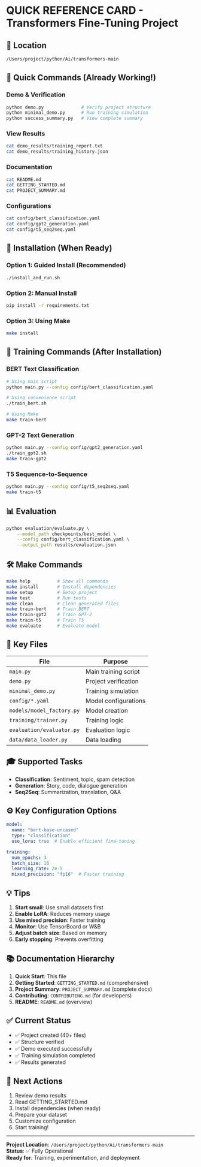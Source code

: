# QUICK REFERENCE CARD - Transformers Fine-Tuning Project

## 📍 Location
```bash
/Users/project/python/Ai/transformers-main
```

## 🚀 Quick Commands (Already Working!)

### Demo & Verification
```bash
python demo.py              # Verify project structure
python minimal_demo.py      # Run training simulation
python success_summary.py   # View complete summary
```

### View Results
```bash
cat demo_results/training_report.txt
cat demo_results/training_history.json
```

### Documentation
```bash
cat README.md
cat GETTING_STARTED.md
cat PROJECT_SUMMARY.md
```

### Configurations
```bash
cat config/bert_classification.yaml
cat config/gpt2_generation.yaml
cat config/t5_seq2seq.yaml
```

## 🔧 Installation (When Ready)

### Option 1: Guided Install (Recommended)
```bash
./install_and_run.sh
```

### Option 2: Manual Install
```bash
pip install -r requirements.txt
```

### Option 3: Using Make
```bash
make install
```

## 🎯 Training Commands (After Installation)

### BERT Text Classification
```bash
# Using main script
python main.py --config config/bert_classification.yaml

# Using convenience script
./train_bert.sh

# Using Make
make train-bert
```

### GPT-2 Text Generation
```bash
python main.py --config config/gpt2_generation.yaml
./train_gpt2.sh
make train-gpt2
```

### T5 Sequence-to-Sequence
```bash
python main.py --config config/t5_seq2seq.yaml
make train-t5
```

## 📊 Evaluation

```bash
python evaluation/evaluate.py \
    --model_path checkpoints/best_model \
    --config config/bert_classification.yaml \
    --output_path results/evaluation.json
```

## 🛠️ Make Commands

```bash
make help          # Show all commands
make install       # Install dependencies
make setup         # Setup project
make test          # Run tests
make clean         # Clean generated files
make train-bert    # Train BERT
make train-gpt2    # Train GPT-2
make train-t5      # Train T5
make evaluate      # Evaluate model
```

## 📁 Key Files

| File | Purpose |
|------|---------|
| `main.py` | Main training script |
| `demo.py` | Project verification |
| `minimal_demo.py` | Training simulation |
| `config/*.yaml` | Model configurations |
| `models/model_factory.py` | Model creation |
| `training/trainer.py` | Training logic |
| `evaluation/evaluator.py` | Evaluation logic |
| `data/data_loader.py` | Data loading |

## 🎓 Supported Tasks

- **Classification**: Sentiment, topic, spam detection
- **Generation**: Story, code, dialogue generation
- **Seq2Seq**: Summarization, translation, Q&A

## ⚙️ Key Configuration Options

```yaml
model:
  name: "bert-base-uncased"
  type: "classification"
  use_lora: true  # Enable efficient fine-tuning

training:
  num_epochs: 3
  batch_size: 16
  learning_rate: 2e-5
  mixed_precision: "fp16"  # Faster training
```

## 💡 Tips

1. **Start small**: Use small datasets first
2. **Enable LoRA**: Reduces memory usage
3. **Use mixed precision**: Faster training
4. **Monitor**: Use TensorBoard or W&B
5. **Adjust batch size**: Based on memory
6. **Early stopping**: Prevents overfitting

## 📚 Documentation Hierarchy

1. **Quick Start**: This file
2. **Getting Started**: `GETTING_STARTED.md` (comprehensive)
3. **Project Summary**: `PROJECT_SUMMARY.md` (complete docs)
4. **Contributing**: `CONTRIBUTING.md` (for developers)
5. **README**: `README.md` (overview)

## ✅ Current Status

- ✅ Project created (40+ files)
- ✅ Structure verified
- ✅ Demo executed successfully
- ✅ Training simulation completed
- ✅ Results generated

## 🎯 Next Actions

1. Review demo results
2. Read GETTING_STARTED.md
3. Install dependencies (when ready)
4. Prepare your dataset
5. Customize configuration
6. Start training!

---

**Project Location**: `/Users/project/python/Ai/transformers-main`  
**Status**: ✅ Fully Operational  
**Ready for**: Training, experimentation, and deployment